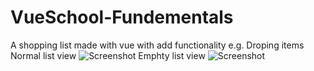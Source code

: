 # VueSchool-Fundementals
 A shopping list made with vue with add functionality e.g. Droping items 
Normal list view 
![Screenshot](Norlist.png)
Emphty list view
![Screenshot](EmpList.png)

